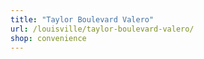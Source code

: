 ```yaml
---
title: "Taylor Boulevard Valero"
url: /louisville/taylor-boulevard-valero/
shop: convenience
---
```

